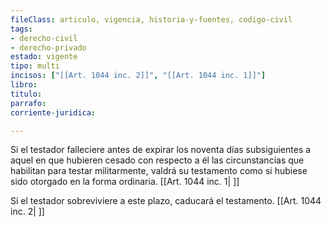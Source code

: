 ```yaml
---
fileClass: articulo, vigencia, historia-y-fuentes, codigo-civil
tags:
- derecho-civil
- derecho-privado
estado: vigente
tipo: multi
incisos: ["[[Art. 1044 inc. 2]]", "[[Art. 1044 inc. 1]]"]
libro:
titulo:
parrafo:
corriente-juridica:

---
```

Si el testador falleciere antes de expirar los noventa días subsiguientes a aquel en que hubieren cesado con respecto a él las circunstancias que habilitan para testar militarmente, valdrá su testamento como si hubiese sido otorgado en la forma ordinaria. [[Art. 1044 inc. 1| ]]

Si el testador sobreviviere a este plazo, caducará el testamento. [[Art. 1044 inc. 2| ]]